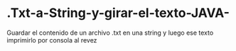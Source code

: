 # .Txt-a-String-y-girar-el-texto-JAVA-
Guardar el contenido de un archivo .txt en una string y luego ese texto imprimirlo por consola al revez
